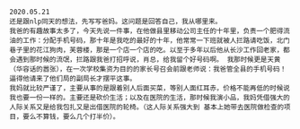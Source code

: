     2020.05.21
    还是跟nlp同天的想法，先写写爸妈。这问题是回答自己，我从哪里来。
    我爸的有趣故事太多了，今天先说一件事，在他做县里移动公司主任的十年里，负责一个肥得流油的工作：分配手机号码，那十年是我吃的最好的十年，他常常一下班就被人拦路请吃饭，北门巷子里的花江狗肉，芙蓉楼，那是一个店一个店的吃。以至于多年以后他从长沙工作回老家，都会遇到那时候的流氓，拦路跟我爸打招呼说，肖总，给我留个好号码啊。 我那时候更是天黄（华容话的嚣张），在一次学校集资为目的的家长号召会前跟老师说：我爸管全县的手机号码！逼得他请来了他们局的副局长才摆平这事。
    我妈就比较严谨了，主要从事的是跟着别人后面买菜，等别人面红耳赤，价格不能再低的时候说 我也要一份一样的。主要还是砍价生活；以及在医院的生活，那时候我演小品，我妈凭借强大的人际关系又是给我包扎又是出借医院的轮椅。（这人际关系强大到 基本上她带去医院做检查的项目，要么不算钱，要么几个打半价）。
     
